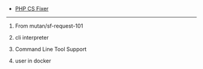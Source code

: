 
* [PHP CS Fixer](doc/cs-fixer.md)

***

1) From mutan/sf-request-101


2) cli interpreter
3) Command Line Tool Support
4) user in docker